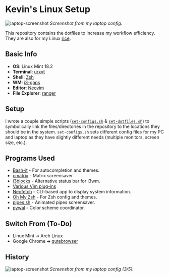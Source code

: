 <!---  Intro {{{ --> 
# Kevin's Linux Setup

![laptop-screenshot](https://i.imgur.com/UpdX90A.png)
*Screenshot from my laptop config.*

This repository contains the dotfiles to increase my workflow efficiency. They
are also for my Linux
[rice](https://www.reddit.com/r/unixporn/comments/3iy3wd/stupid_question_what_is_ricing/cukxwog/).
<!---  }}} Intro -->

<!---  Basic Info {{{ --> 
## Basic Info
* **OS**: Linux Mint 18.2
* **Terminal**: [urxvt](https://www.wikiwand.com/en/Rxvt) 
* **Shell**: [Zsh](http://zsh.sourceforge.net/)
* **WM**: [i3-gaps](https://github.com/Airblader/i3)
* **Editor**: [Neovim](https://github.com/neovim/neovim)
* **File Explorer**: [ranger](https://ranger.github.io/)
<!---  }}} Basic Info --> 

<!---  Setup {{{ --> 
## Setup
I wrote a couple simple scripts
([`set-configs.sh`](https://github.com/Kevin-Mok/linux-config/blob/master/configs/set-configs.sh) &
[`set-dotfiles.sh`](https://github.com/Kevin-Mok/linux-config/blob/master/dotfiles/set-dotfiles.sh))
to symbolically link the files/directories in the repository to the locations
they should be in the system. `set-configs.sh` sets different config files for
my PC and laptop as they have slightly different needs (multiple monitors,
screen size, etc.).
<!---  }}} Setup --> 

<!---  Programs Used {{{ --> 
## Programs Used
* [Bash-it](https://github.com/Bash-it/bash-it/) - For autocompletion and themes.
* [cmatrix](https://github.com/abishekvashok/cmatrix) - Matrix screensaver.
* [i3blocks](https://github.com/vivien/i3blocks) - Alternative status bar for
  i3wm.
* [Various Vim plug-ins](https://github.com/Kevin-Mok/linux-config/blob/4dce53aafcd7cdafe888a92ec0dd6466cc07ca9f/dotfiles/vimrc#L36)
* [Neofetch](https://github.com/dylanaraps/neofetch) - CLI-based app to display
  system information.
* [Oh My Zsh](https://github.com/robbyrussell/oh-my-zsh) - For Zsh config and
  themes.
* [pipes.sh](https://github.com/pipeseroni/pipes.sh) - Animated pipes
  screensaver.
* [pywal](https://github.com/dylanaraps/pywal) - Color scheme coordinator.
<!---  }}} Programs Used --> 

<!---  Switch From (To-Do) {{{ --> 
## Switch From (To-Do)
* Linux Mint ➔ Arch Linux
* Google Chrome ➔ [qutebrowser](https://github.com/qutebrowser/qutebrowser)
<!---  }}} From (To-Do) -->

<!-- History {{{ -->
## History
![laptop-screenshot](https://i.imgur.com/hrSnXmV.png)
*Screenshot from my laptop config (3/5).*
<!-- }}} History -->
